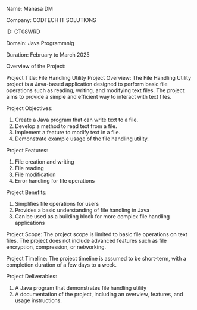 Name: Manasa DM

Company: CODTECH IT SOLUTIONS

ID: CT08WRD

Domain: Java Programmnig

Duration: February to March 2025


Overview of the Project:

Project Title: File Handling Utility
Project Overview:
The File Handling Utility project is a Java-based application designed to perform basic file operations such as reading, writing, and modifying text files. The project aims to provide a simple and efficient way to interact with text files.

Project Objectives:
1. Create a Java program that can write text to a file.
2. Develop a method to read text from a file.
3. Implement a feature to modify text in a file.
4. Demonstrate example usage of the file handling utility.

Project Features:
1. File creation and writing
2. File reading
3. File modification
4. Error handling for file operations

Project Benefits:
1. Simplifies file operations for users
2. Provides a basic understanding of file handling in Java
3. Can be used as a building block for more complex file handling applications

Project Scope:
The project scope is limited to basic file operations on text files. The project does not include advanced features such as file encryption, compression, or networking.

Project Timeline:
The project timeline is assumed to be short-term, with a completion duration of a few days to a week.

Project Deliverables:
1. A Java program that demonstrates file handling utility
2. A documentation of the project, including an overview, features, and usage instructions.
